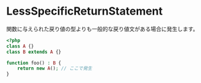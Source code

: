 # LessSpecificReturnStatement
関数に与えられた戻り値の型よりも一般的な戻り値文がある場合に発生します。

```php
<?php
class A {}
class B extends A {}

function foo() : B {
    return new A(); // ここで発生
}
```
